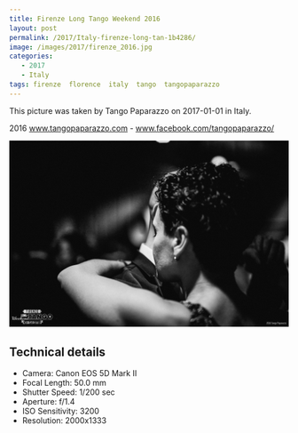 ```yaml
---
title: Firenze Long Tango Weekend 2016
layout: post
permalink: /2017/Italy-firenze-long-tan-1b4286/
image: /images/2017/firenze_2016.jpg
categories:
   - 2017
   - Italy
tags: firenze  florence  italy  tango  tangopaparazzo
---
```

   
This picture was taken by Tango Paparazzo on 2017-01-01 in Italy.

2016 www.tangopaparazzo.com - www.facebook.com/tangopaparazzo/

![Firenze Long Tango Weekend 2016](/images/2017/firenze_2016.jpg)

## Technical details
* <i class="fa-solid fa-camera"></i> Camera: Canon EOS 5D Mark II
* <i class="fa-solid fa-square-caret-left"></i> Focal Length: 50.0 mm
* <i class="fa-solid fa-stopwatch"></i> Shutter Speed: 1/200 sec
* <i class="fa-solid fa-circle-dot"></i> Aperture: f/1.4
* <i class="fa-solid fa-lightbulb"></i> ISO Sensitivity: 3200
* <i class="fa-solid fa-square-full"></i> Resolution: 2000x1333
